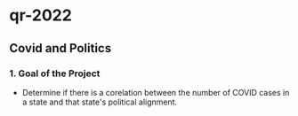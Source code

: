 # qr-2022

## Covid and Politics 

### 1. Goal of the Project 
- Determine if there is a corelation between the number of COVID cases in a state and that state's political alignment. 